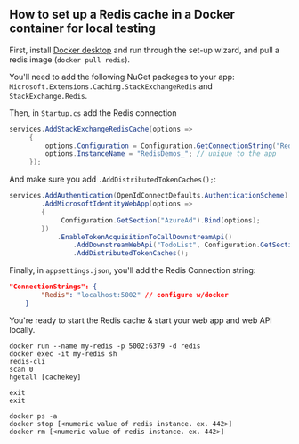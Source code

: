 ## How to set up a Redis cache in a Docker container for local testing

First, install [Docker desktop](https://www.docker.com/products/docker-desktop) and run through the set-up wizard, and pull a redis image (`docker pull redis`).

You'll need to add the following NuGet packages to your app:  `Microsoft.Extensions.Caching.StackExchangeRedis` and `StackExchange.Redis`.

Then, in `Startup.cs` add the Redis connection

```csharp
services.AddStackExchangeRedisCache(options =>
     {
         options.Configuration = Configuration.GetConnectionString("Redis");
         options.InstanceName = "RedisDemos_"; // unique to the app
     });
```

And make sure you add `.AddDistributedTokenCaches();`:
```csharp
services.AddAuthentication(OpenIdConnectDefaults.AuthenticationScheme)
        .AddMicrosoftIdentityWebApp(options =>
        {
             Configuration.GetSection("AzureAd").Bind(options);
        })
            .EnableTokenAcquisitionToCallDownstreamApi()
                .AddDownstreamWebApi("TodoList", Configuration.GetSection("TodoList"))
                .AddDistributedTokenCaches();
 ```
 
Finally, in `appsettings.json`, you'll add the Redis Connection string:

```Json
"ConnectionStrings": {
        "Redis": "localhost:5002" // configure w/docker
    }
```

You're ready to start the Redis cache & start your web app and web API locally.

```shell
docker run --name my-redis -p 5002:6379 -d redis
docker exec -it my-redis sh
redis-cli
scan 0
hgetall [cachekey]

exit
exit

docker ps -a
docker stop [<numeric value of redis instance. ex. 442>]
docker rm [<numeric value of redis instance. ex. 442>]
```